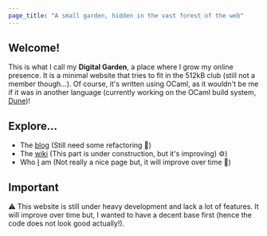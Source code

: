 ```yaml
---
page_title: "A small garden, hidden in the vast forest of the web"
---
```


## Welcome!

This is what I call my **Digital Garden**, a place where I grow my online
presence. It is a minimal website that tries to fit in the 512kB club (still
not a member though...). Of course, it's written using OCaml, as it wouldn't be
me if it was in another language (currently working on the OCaml build system,
[Dune](https://github.com/ocaml/dune))!

## Explore...

- The [blog](/blog) (Still need some refactoring 🔧)
- The [wiki](/wiki) (This part is under construction, but it's improving) ⚙️)
- Who [I](/about) am (Not really a nice page but, it will improve over time 🤞)

## Important

⚠️ This website is still under heavy development and lack a lot of features. It
will improve over time but, I wanted to have a decent base first (hence the
code does not look good actually!).
